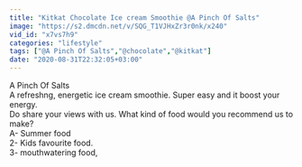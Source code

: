 ```yaml
---
title: "Kitkat Chocolate Ice cream Smoothie @A Pinch Of Salts"
image: "https://s2.dmcdn.net/v/SQG_T1VJHxZr3r0nk/x240"
vid_id: "x7vs7h9"
categories: "lifestyle"
tags: ["@A Pinch Of Salts","@chocolate","@kitkat"]
date: "2020-08-31T22:32:05+03:00"
---
```

A Pinch Of Salts  <br>A refreshng, energetic ice cream smoothie. Super easy and it boost your energy.  <br>Do share your views with us. What kind of food would you recommend us to make?  <br>A- Summer food  <br>2- Kids favourite food.  <br>3-  mouthwatering food,  <br>
